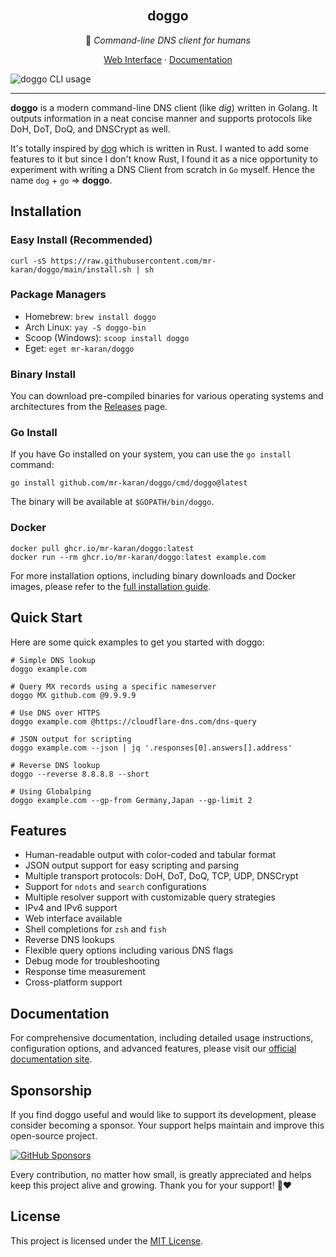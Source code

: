 <!-- PROJECT LOGO -->
<br />
<p align="center">
  <h2 align="center">doggo</h2>
  <p align="center">
    🐶 <i>Command-line DNS client for humans</i>
    <br/>
  </p>
  <p align="center">
    <a href="https://doggo.mrkaran.dev/" target="_blank">Web Interface</a>
    ·
    <a href="https://doggo.mrkaran.dev/docs/" target="_blank">Documentation</a>
  </p>
  <img src="www/static/doggo.png" alt="doggo CLI usage">
</p>

---

**doggo** is a modern command-line DNS client (like _dig_) written in Golang. It outputs information in a neat concise manner and supports protocols like DoH, DoT, DoQ, and DNSCrypt as well.

It's totally inspired by [dog](https://github.com/ogham/dog/) which is written in Rust. I wanted to add some features to it but since I don't know Rust, I found it as a nice opportunity to experiment with writing a DNS Client from scratch in `Go` myself. Hence the name `dog` + `go` => **doggo**.

## Installation

### Easy Install (Recommended)

```shell
curl -sS https://raw.githubusercontent.com/mr-karan/doggo/main/install.sh | sh
```

### Package Managers

- Homebrew: `brew install doggo`
- Arch Linux: `yay -S doggo-bin`
- Scoop (Windows): `scoop install doggo`
- Eget: `eget mr-karan/doggo`

### Binary Install

You can download pre-compiled binaries for various operating systems and architectures from the [Releases](https://github.com/mr-karan/doggo/releases) page.

### Go Install

If you have Go installed on your system, you can use the `go install` command:

```shell
go install github.com/mr-karan/doggo/cmd/doggo@latest
```

The binary will be available at `$GOPATH/bin/doggo`.

### Docker

```shell
docker pull ghcr.io/mr-karan/doggo:latest
docker run --rm ghcr.io/mr-karan/doggo:latest example.com
```

For more installation options, including binary downloads and Docker images, please refer to the [full installation guide](https://doggo.mrkaran.dev/docs/intro/installation/).

## Quick Start

Here are some quick examples to get you started with doggo:

```shell
# Simple DNS lookup
doggo example.com

# Query MX records using a specific nameserver
doggo MX github.com @9.9.9.9

# Use DNS over HTTPS
doggo example.com @https://cloudflare-dns.com/dns-query

# JSON output for scripting
doggo example.com --json | jq '.responses[0].answers[].address'

# Reverse DNS lookup
doggo --reverse 8.8.8.8 --short

# Using Globalping
doggo example.com --gp-from Germany,Japan --gp-limit 2
```

## Features

- Human-readable output with color-coded and tabular format
- JSON output support for easy scripting and parsing
- Multiple transport protocols: DoH, DoT, DoQ, TCP, UDP, DNSCrypt
- Support for `ndots` and `search` configurations
- Multiple resolver support with customizable query strategies
- IPv4 and IPv6 support
- Web interface available
- Shell completions for `zsh` and `fish`
- Reverse DNS lookups
- Flexible query options including various DNS flags
- Debug mode for troubleshooting
- Response time measurement
- Cross-platform support

## Documentation

For comprehensive documentation, including detailed usage instructions, configuration options, and advanced features, please visit our [official documentation site](https://doggo.mrkaran.dev/docs/).

## Sponsorship

If you find doggo useful and would like to support its development, please consider becoming a sponsor. Your support helps maintain and improve this open-source project.

[![GitHub Sponsors](https://img.shields.io/github/sponsors/mr-karan?style=for-the-badge&logo=github)](https://github.com/sponsors/mr-karan)

Every contribution, no matter how small, is greatly appreciated and helps keep this project alive and growing. Thank you for your support! 🐶❤️

## License

This project is licensed under the [MIT License](./LICENSE).
